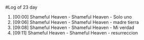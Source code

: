 #Log of 23 day

1. [00:00] Shameful Heaven - Shameful Heaven - Solo uno
1. [09:06] Shameful Heaven - Shameful Heaven - madre tierra
1. [09:08] Shameful Heaven - Shameful Heaven - Mi verdad
1. [09:11] Shameful Heaven - Shameful Heaven - resurreccion
